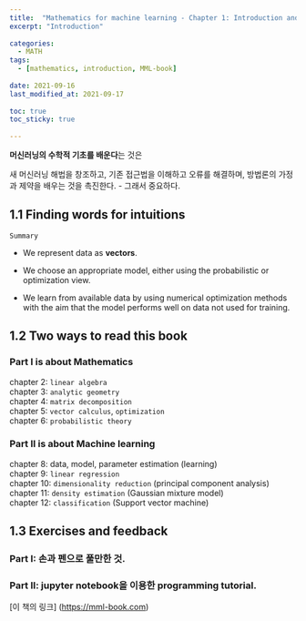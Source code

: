 ```yaml
---
title:  "Mathematics for machine learning - Chapter 1: Introduction and motivation"  
excerpt: "Introduction"  
  
categories: 
  - MATH  
tags: 
  - [mathematics, introduction, MML-book]  
  
date: 2021-09-16  
last_modified_at: 2021-09-17  
  
toc: true  
toc_sticky: true  
  
---  
```


**머신러닝의 수학적 기초를 배운다**는 것은

새 머신러닝 해법을 창조하고, 기존 접근법을 이해하고 오류를 해결하며, 방법론의 가정과 제약을 배우는 것을 촉진한다. - 그래서 중요하다.

## 1.1 Finding words for intuitions

`Summary`  

- We represent data as **vectors**.

- We choose an appropriate model, either using the probabilistic or optimization view.

- We learn from available data by using numerical optimization methods with the aim that the model performs well on data not used for training.

## 1.2 Two ways to read this book

### Part I is about Mathematics

chapter 2: `linear algebra`  
chapter 3: `analytic geometry`  
chapter 4: `matrix decomposition`  
chapter 5: `vector calculus`, `optimization`  
chapter 6: `probabilistic theory`  

### Part II is about Machine learning

chapter 8: data, model, parameter estimation (learning)  
chapter 9: `linear regression`  
chapter 10: `dimensionality reduction` (principal component analysis)  
chapter 11: `density estimation` (Gaussian mixture model)  
chapter 12: `classification` (Support vector machine)  

## 1.3 Exercises and feedback

### Part I: 손과 펜으로 풀만한 것.

### Part II: jupyter notebook을 이용한 programming tutorial.

[이 책의 링크] (<https://mml-book.com>)
